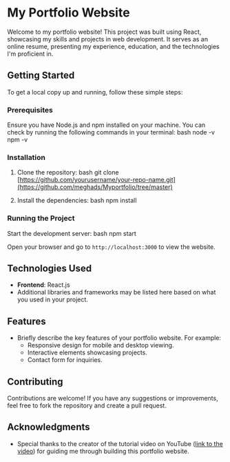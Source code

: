 # My Portfolio Website

Welcome to my portfolio website! This project was built using React, showcasing my skills and projects in web development. It serves as an online resume, presenting my experience, education, and the technologies I'm proficient in.

## Getting Started

To get a local copy up and running, follow these simple steps:

### Prerequisites

Ensure you have Node.js and npm installed on your machine. You can check by running the following commands in your terminal:
bash node -v npm -v


### Installation

1. Clone the repository:
    bash git clone [https://github.com/yourusername/your-repo-name.git](https://github.com/meghads/Myportfolio/tree/master)

2. Install the dependencies:
    bash npm install

  
### Running the Project

Start the development server:
bash npm start
 

Open your browser and go to `http://localhost:3000` to view the website.

## Technologies Used

- **Frontend**: React.js
- Additional libraries and frameworks may be listed here based on what you used in your project.

## Features

- Briefly describe the key features of your portfolio website. For example:
  - Responsive design for mobile and desktop viewing.
  - Interactive elements showcasing projects.
  - Contact form for inquiries.

## Contributing

Contributions are welcome! If you have any suggestions or improvements, feel free to fork the repository and create a pull request.


## Acknowledgments

- Special thanks to the creator of the tutorial video on YouTube ([link to the video](https://www.youtube.com/watch?v=YQCDUJ6hhNY)) for guiding me through building this portfolio website.
